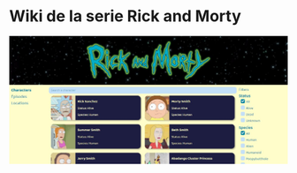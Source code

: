 # Wiki de la serie Rick and Morty

![](https://github.com/lucasigna/Rick-and-Morty-Web-Info/blob/main/img/preview.JPG)
